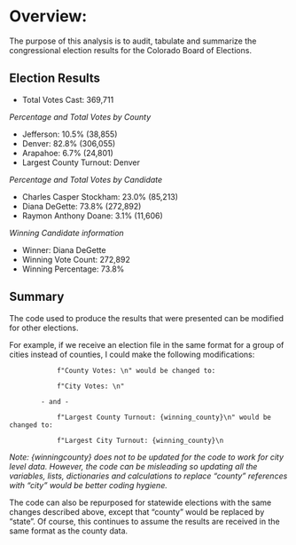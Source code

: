 # Overview:
The purpose of this analysis is to audit, tabulate and summarize the congressional election results for the Colorado Board of Elections.

## Election Results
* Total Votes Cast: 369,711

*Percentage and Total Votes by County*
* Jefferson: 10.5% (38,855)
* Denver: 82.8% (306,055)
* Arapahoe: 6.7% (24,801)
* Largest County Turnout: Denver

*Percentage and Total Votes by Candidate*

* Charles Casper Stockham: 23.0% (85,213)
* Diana DeGette: 73.8% (272,892)
* Raymon Anthony Doane: 3.1% (11,606)

*Winning Candidate information*

* Winner: Diana DeGette
* Winning Vote Count: 272,892
* Winning Percentage: 73.8%

## Summary
The code used to produce the results that were presented can be modified for other elections.  

For example, if we receive an election file in the same format for a group of cities instead of counties, I could make the following modifications:

				f"County Votes: \n" would be changed to:

				f"City Votes: \n"
	
			- and -

				f"Largest County Turnout: {winning_county}\n" would be changed to:
	
				f"Largest City Turnout: {winning_county}\n

*Note: {winningcounty} does not to be updated for the code to work for city level data.  However, the code can be misleading so updating all the variables, lists, dictionaries and calculations to replace “county” references with “city” would be better coding hygiene.*

The code can also be repurposed for statewide elections with the same changes described above, except that “county” would be replaced by “state”.  Of course, this continues to assume the results are received in the same format as the county data.




